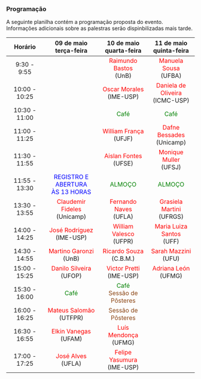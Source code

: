 ### Programação 

A seguinte planilha contém a programação proposta do evento. Informações adicionais sobre as palestras serão dispinbilizadas mais tarde. 

| Horário        | 09 de maio<br/>terça-feira    | 10 de maio<br/>quarta-feira          | 11 de maio<br/>quinta-feira    | 
| :---:  | :---: | :---: | :---: |
| 9:30 - 9:55  |               | <font color="red">Raimundo Bastos</font><BR>(UnB)          | <font color="red">Manuela Sousa</font><BR>(UFBA)   |
| 10:00 - 10:25  |               | <font color="red">Oscar Morales</font><BR>(IME-USP)          | <font color="red">Daniela de Oliveira</font><BR>(ICMC-USP)   |
| 10:30 - 11:00  |               | <font color="green">Café</font>          | <font color="green">Café</font>   |
| 11:00 - 11:25  |               | <font color="red">William França</font><BR>(UFJF)          | <font color="red">Dafne Bessades</font><BR>(Unicamp)   |
| 11:30 - 11:55  |               | <font color="red">Aislan Fontes</font><BR>(UFSE)          | <font color="red">Monique Muller</font><BR>(UFSJ)   |
| 11:55 - 13:30  | <font color="blue">REGISTRO E ABERTURA<BR/>ÀS 13 HORAS</font>              | <font color="green">ALMOÇO</font>              | <font color="green">ALMOÇO</font>        |
| 13:30 - 13:55  | <font color="red">Claudemir Fideles</font><BR>(Unicamp)    | <font color="red">Fernando Naves</font><BR>(UFLA)         | <font color="red">Grasiela Martini</font><BR>(UFRGS)   |
| 14:00 - 14:25  | <font color="red">José Rodríguez</font><BR>(IME-USP)    | <font color="red">William Valesco</font><BR>(UFPR)         | <font color="red">Maria Luiza Santos</font><BR>(UFF)   |
| 14:30 - 14:55  | <font color="red">Martino Garonzi</font><BR>(UnB)    | <font color="red">Ricardo Souza</font><BR>(C.B.M.)         | <font color="red">Sarah Mazzini</font><BR>(UFU)   |
| 15:00 - 15:25  | <font color="red">Danilo Silveira</font><BR>(UFOP)          | <font color="red">Victor Pretti</font><BR>(IME-USP)                |   <font color="red">Adriana León</font><BR>(UFMG)            |
| 15:30 - 16:00  | <font color="green">Café</font>    | <font color="green">Café</font><BR><font color="saddlebrown">Sessão de Pôsteres</font> |  |           
| 16:00 - 16:25  | <font color="red">Mateus Salomão</font><BR>(UTFPR)    | <font color="saddlebrown">Sessão de Pôsteres</font>         |               |
| 16:30 - 16:55  | <font color="red">Elkin Vanegas</font><BR>(UFAM)    | <font color="red">Luís Mendonça</font><BR>(UFMG)         |               |
| 17:00 - 17:25  | <font color="red">José Alves</font><BR>(UFLA)    | <font color="red">Felipe Yasumura</font><BR>(IME-USP)         |               |
